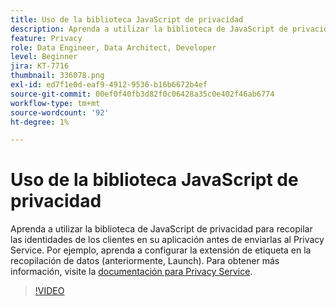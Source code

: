 ```yaml
---
title: Uso de la biblioteca JavaScript de privacidad
description: Aprenda a utilizar la biblioteca de JavaScript de privacidad para recopilar las identidades de los clientes en su aplicación antes de enviarlas al Privacy Service. Por ejemplo, aprenda a configurar la extensión de etiqueta en la recopilación de datos (anteriormente, Launch).
feature: Privacy
role: Data Engineer, Data Architect, Developer
level: Beginner
jira: KT-7716
thumbnail: 336078.png
exl-id: ed7f1e0d-eaf9-4912-9536-b16b6672b4ef
source-git-commit: 00ef0f40fb3d82f0c06428a35c0e402f46ab6774
workflow-type: tm+mt
source-wordcount: '92'
ht-degree: 1%

---
```



# Uso de la biblioteca JavaScript de privacidad

Aprenda a utilizar la biblioteca de JavaScript de privacidad para recopilar las identidades de los clientes en su aplicación antes de enviarlas al Privacy Service. Por ejemplo, aprenda a configurar la extensión de etiqueta en la recopilación de datos (anteriormente, Launch). Para obtener más información, visite la [documentación para Privacy Service](https://experienceleague.adobe.com/docs/experience-platform/privacy/home.html?lang=es).

>[!VIDEO](https://video.tv.adobe.com/v/336078?learn=on)
